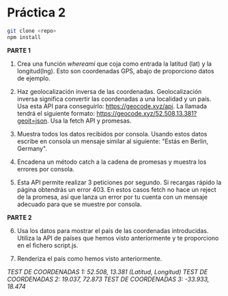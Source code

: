 # Práctica 2


```bash
git clone <repo>
npm install
```  


**PARTE 1**

1. Crea una  función *whereami* que coja como entrada la latitud (lat) y la longitud(lng). Esto son coordenadas GPS, abajo de proporciono datos de ejemplo.

2. Haz  geolocalización inversa de las coordenadas. Geolocalización inversa significa convertir las coordenadas a una localidad y un país. Usa esta API para conseguirlo: https://geocode.xyz/api. La llamada tendrá el siguiente formato: https://geocode.xyz/52.508,13.381?geoit=json. Usa la fetch API y  promesas.

3. Muestra todos los datos recibidos por  consola. Usando estos datos escribe en consola un mensaje similar al siguiente: "Estás en Berlin, Germany".

4. Encadena un método catch a la cadena de promesas y muestra los errores por consola.

5. Esta API permite realizar 3 peticiones por segundo. Si recargas rápido la página obtendrás  un error 403. En estos casos fetch no hace un  reject de la promesa,  así que lanza un  error por tu  cuenta con  un  mensaje adecuado para que se muestre por consola.

**PARTE 2**

6. Usa los datos para mostrar el país de las coordenadas introducidas. Utiliza la API de países que hemos visto  anteriormente y te proporciono en el fichero script.js.

7. Renderiza el país como hemos visto anteriormente.

*TEST DE COORDENADAS 1: 52.508, 13.381 (Latitud, Longitud)*
*TEST DE COORDENADAS 2: 19.037, 72.873*
*TEST DE COORDENADAS 3: -33.933, 18.474*

